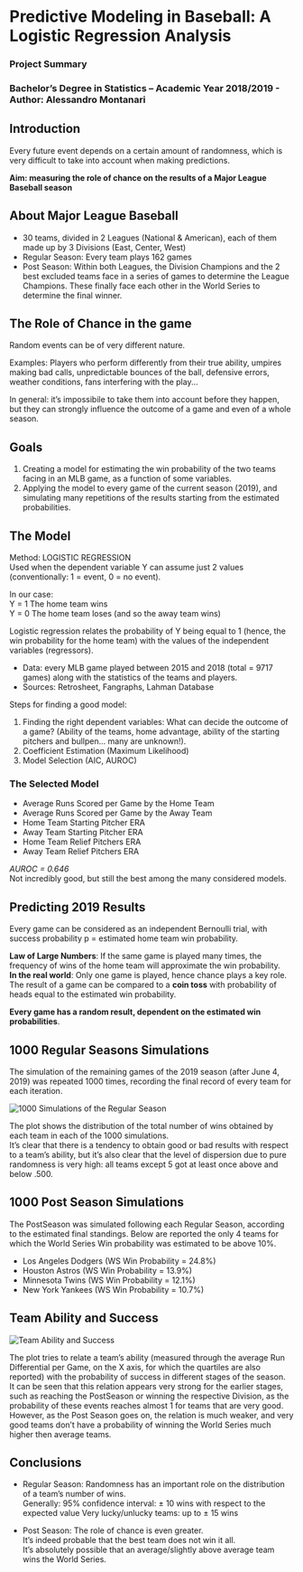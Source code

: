 
# Predictive Modeling in Baseball: A Logistic Regression Analysis
### Project Summary
### Bachelor’s Degree in Statistics – Academic Year 2018/2019 - Author: Alessandro Montanari
  
## Introduction
  
Every future event depends on a certain amount of randomness, which is very difficult to take into account when making predictions.  
  
**Aim: measuring the role of chance on the results of a Major League Baseball season**
  
## About Major League Baseball
  
- 30 teams, divided in 2 Leagues (National & American), each of them made up by 3 Divisions (East, Center, West)
- Regular Season: Every team plays 162 games
- Post Season: Within both Leagues, the Division Champions and the 2 best excluded teams face in a series of games to determine the League Champions. These finally face each other in the World Series to determine the final winner.

## The Role of Chance in the game
  
Random events can be of very different nature.  
  
Examples: Players who perform differently from their true ability, umpires making bad calls, unpredictable bounces of the ball, defensive errors, weather conditions, fans interfering with the play...  
  
In general: it’s impossibile to take them into account before they happen, but they can strongly influence the outcome of a game and even of a whole season.  
  
## Goals
  
1) Creating a model for estimating the win probability of the two teams facing in an MLB game, as a function of some variables.
2) Applying the model to every game of the current season (2019), and simulating many repetitions of the results starting from the estimated probabilities.

## The Model

Method: LOGISTIC REGRESSION  
Used when the dependent variable Y can assume just 2 values (conventionally: 1 = event, 0 = no event).  
  
In our case:  
Y = 1  The home team wins  
Y = 0  The home team loses (and so the away team wins)  
  
Logistic regression relates the probability of Y being equal to 1 (hence, the win probability for the home team) with the values of the independent variables (regressors).  
  
- Data: every MLB game played between 2015 and 2018 (total = 9717 games) along with the statistics of the teams and players.
- Sources: Retrosheet, Fangraphs, Lahman Database
  
Steps for finding a good model:  
  
1) Finding the right dependent variables: What can decide the outcome of a game?
(Ability of the teams, home advantage, ability of the starting pitchers and bullpen... many are unknown!).  
2) Coefficient Estimation (Maximum Likelihood)  
3) Model Selection (AIC, AUROC)

### The Selected Model

- Average Runs Scored per Game by the Home Team
- Average Runs Scored per Game by the Away Team
- Home Team Starting Pitcher ERA
- Away Team Starting Pitcher ERA
- Home Team Relief Pitchers ERA
- Away Team Relief Pitchers ERA
  
*AUROC = 0.646*  
Not incredibly good, but still the best among the many considered models.

## Predicting 2019 Results

Every game can be considered as an independent Bernoulli trial, with success probability p = estimated home team win probability.  

**Law of Large Numbers**: If the same game is played many times, the frequency of wins of the home team will approximate the win probability.  
**In the real world**: Only one game is played, hence chance plays a key role. The result of a game can be compared to a **coin toss** with probability of heads equal to the estimated win probability.  
  
**Every game has a random result, dependent on the estimated win probabilities**.

## 1000 Regular Seasons Simulations

The simulation of the remaining games of the 2019 season (after June 4, 2019) was repeated 1000 times, recording the final record of every team for each iteration.

<img src="/plots/1000ros.tiff" alt="1000 Simulations of the Regular Season"
     style="float: center; margin-right: 10px;" />

The plot shows the distribution of the total number of wins obtained by each team in each of the 1000 simulations.  
It’s clear that there is a tendency to obtain good or bad results with respect to a team’s ability, but it’s also clear that the level of dispersion due to pure randomness is very high: all teams except 5 got at least once above and below .500.
  
## 1000 Post Season Simulations

The PostSeason was simulated following each Regular Season, according to the estimated final standings. Below are reported the only 4 teams for which the World Series Win probability was estimated to be above 10%.

- Los Angeles Dodgers (WS Win Probability = 24.8%)
- Houston Astros (WS Win Probability = 13.9%)
- Minnesota Twins (WS Win Probability = 12.1%)
- New York Yankees (WS Win Probability = 10.7%)

## Team Ability and Success

<img src="/plots/ability.tiff" alt="Team Ability and Success"
     style="float: center; margin-right: 10px;" />

The plot tries to relate a team’s ability (measured through the average Run Differential per Game, on the X axis, for which the quartiles are also reported) with the probability of success in different stages of the season.  
It can be seen that this relation appears very strong for the earlier stages, such as reaching the PostSeason or winning the respective Division, as the probability of these events reaches almost 1 for teams that are very good. However, as the Post Season goes on, the relation is much weaker, and very good teams don’t have a probability of winning the World Series much higher then average teams.  

## Conclusions
  
- Regular Season: Randomness has an important role on the distribution of a team’s number of wins.  
Generally:
95% confidence interval: ± 10 wins with respect to the expected value
Very lucky/unlucky teams: up to ± 15 wins

- Post Season: The role of chance is even greater.  
It’s indeed probable that the best team does not win it all.  
It’s absolutely possible that an average/slightly above average team wins the World Series.


